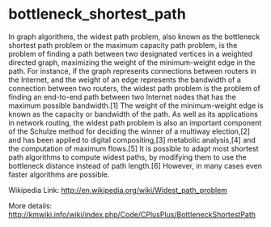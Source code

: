 bottleneck_shortest_path
========================

In graph algorithms, the widest path problem, also known as the bottleneck shortest path problem or the maximum capacity path problem, is the problem of finding a path between two designated vertices in a weighted directed graph, maximizing the weight of the minimum-weight edge in the path. For instance, if the graph represents connections between routers in the Internet, and the weight of an edge represents the bandwidth of a connection between two routers, the widest path problem is the problem of finding an end-to-end path between two Internet nodes that has the maximum possible bandwidth.[1] The weight of the minimum-weight edge is known as the capacity or bandwidth of the path. As well as its applications in network routing, the widest path problem is also an important component of the Schulze method for deciding the winner of a multiway election,[2] and has been applied to digital compositing,[3] metabolic analysis,[4] and the computation of maximum flows.[5] It is possible to adapt most shortest path algorithms to compute widest paths, by modifying them to use the bottleneck distance instead of path length.[6] However, in many cases even faster algorithms are possible.

Wikipedia Link: http://en.wikipedia.org/wiki/Widest_path_problem

More details: http://kmwiki.info/wiki/index.php/Code/CPlusPlus/BottleneckShortestPath